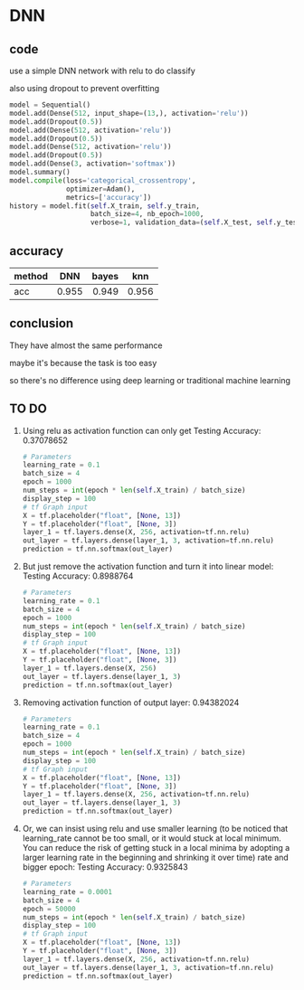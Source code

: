 # DNN

## code

use a simple DNN network with relu to do classify

also using dropout to prevent overfitting
```python
model = Sequential()
model.add(Dense(512, input_shape=(13,), activation='relu'))
model.add(Dropout(0.5))
model.add(Dense(512, activation='relu'))
model.add(Dropout(0.5))
model.add(Dense(512, activation='relu'))
model.add(Dropout(0.5))
model.add(Dense(3, activation='softmax'))
model.summary()
model.compile(loss='categorical_crossentropy',
              optimizer=Adam(),
              metrics=['accuracy'])
history = model.fit(self.X_train, self.y_train,
                    batch_size=4, nb_epoch=1000,
                    verbose=1, validation_data=(self.X_test, self.y_test))
```

## accuracy

| method   |      DNN     | bayes  | knn  |
|----------|:------------:|------:|---|
| acc | 0.955 | 0.949 |  0.956 |

## conclusion

They have almost the same performance

maybe it's because the task is too easy

so there's no difference using deep learning or traditional machine learning

## TO DO

1. Using relu as activation function can only get Testing Accuracy: 0.37078652
	```python
	# Parameters
	learning_rate = 0.1
	batch_size = 4
	epoch = 1000
	num_steps = int(epoch * len(self.X_train) / batch_size)
	display_step = 100
	# tf Graph input
	X = tf.placeholder("float", [None, 13])
	Y = tf.placeholder("float", [None, 3])
	layer_1 = tf.layers.dense(X, 256, activation=tf.nn.relu)
	out_layer = tf.layers.dense(layer_1, 3, activation=tf.nn.relu)
	prediction = tf.nn.softmax(out_layer)
	```
2. But just remove the activation function and turn it into linear model: Testing Accuracy: 0.8988764
	```python
	# Parameters
	learning_rate = 0.1
	batch_size = 4
	epoch = 1000
	num_steps = int(epoch * len(self.X_train) / batch_size)
	display_step = 100
	# tf Graph input
	X = tf.placeholder("float", [None, 13])
	Y = tf.placeholder("float", [None, 3])
	layer_1 = tf.layers.dense(X, 256)
	out_layer = tf.layers.dense(layer_1, 3)
	prediction = tf.nn.softmax(out_layer)
	```
3. Removing activation function of output layer: 0.94382024
	```python
	# Parameters
	learning_rate = 0.1
	batch_size = 4
	epoch = 1000
	num_steps = int(epoch * len(self.X_train) / batch_size)
	display_step = 100
	# tf Graph input
	X = tf.placeholder("float", [None, 13])
	Y = tf.placeholder("float", [None, 3])
	layer_1 = tf.layers.dense(X, 256, activation=tf.nn.relu)
	out_layer = tf.layers.dense(layer_1, 3)
	prediction = tf.nn.softmax(out_layer)
	```
4. Or, we can insist using relu and use smaller learning (to be noticed that learning_rate cannot be too small, or it would stuck at local minimum. You can reduce the risk of getting stuck in a local minima by adopting a larger learning rate in the beginning and shrinking it over time) rate and bigger epoch:  Testing Accuracy: 0.9325843
	```python
	# Parameters
	learning_rate = 0.0001
	batch_size = 4
	epoch = 50000
	num_steps = int(epoch * len(self.X_train) / batch_size)
	display_step = 100
	# tf Graph input
	X = tf.placeholder("float", [None, 13])
	Y = tf.placeholder("float", [None, 3])
	layer_1 = tf.layers.dense(X, 256, activation=tf.nn.relu)
	out_layer = tf.layers.dense(layer_1, 3, activation=tf.nn.relu)
	prediction = tf.nn.softmax(out_layer)
	```